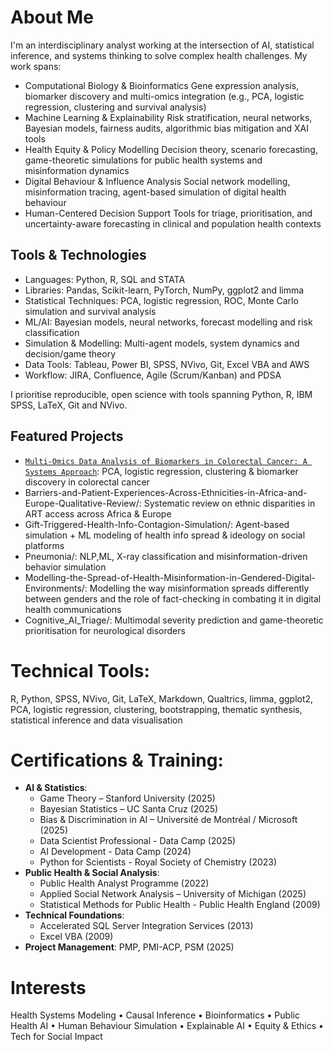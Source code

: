 # About Me
I'm an interdisciplinary analyst working at the intersection of AI, statistical inference, and systems thinking to solve complex health challenges. My work spans:

* Computational Biology & Bioinformatics
Gene expression analysis, biomarker discovery and multi-omics integration (e.g., PCA, logistic regression, clustering and survival analysis)
* Machine Learning & Explainability
Risk stratification, neural networks, Bayesian models, fairness audits, algorithmic bias mitigation and XAI tools
* Health Equity & Policy Modelling
Decision theory, scenario forecasting, game-theoretic simulations for public health systems and misinformation dynamics
* Digital Behaviour & Influence Analysis
Social network modelling, misinformation tracing, agent-based simulation of digital health behaviour
* Human-Centered Decision Support
Tools for triage, prioritisation, and uncertainty-aware forecasting in clinical and population health contexts

## Tools & Technologies
* Languages: Python, R, SQL and STATA
* Libraries: Pandas, Scikit-learn, PyTorch, NumPy, ggplot2 and limma
* Statistical Techniques: PCA, logistic regression, ROC, Monte Carlo simulation and survival analysis
* ML/AI: Bayesian models, neural networks, forecast modelling and risk classification
* Simulation & Modelling: Multi-agent models, system dynamics and decision/game theory
* Data Tools: Tableau, Power BI, SPSS, NVivo, Git, Excel VBA and AWS
* Workflow: JIRA, Confluence, Agile (Scrum/Kanban) and PDSA

I prioritise reproducible, open science with tools spanning Python, R, IBM SPSS, LaTeX, Git and NVivo.

## Featured Projects
* [`Multi-Omics Data Analysis of Biomarkers in Colorectal Cancer: A Systems Approach`](https://github.com/ihe-k/Multi-Omics-Data-Analysis-of-Biomarkers-in-Colorectal-Cancer-A-Systems-Approach): PCA, logistic regression, clustering & biomarker discovery in colorectal cancer
* Barriers-and-Patient-Experiences-Across-Ethnicities-in-Africa-and-Europe-Qualitative-Review/: Systematic review on ethnic disparities in ART access across Africa & Europe
* Gift-Triggered-Health-Info-Contagion-Simulation/: Agent-based simulation + ML modeling of health info spread & ideology on social platforms
* Pneumonia/: NLP,ML, X-ray classification and misinformation-driven behavior simulation
* Modelling-the-Spread-of-Health-Misinformation-in-Gendered-Digital-Environments/: Modelling the way misinformation spreads differently between genders and the role of fact-checking in combating it in digital health communications
* Cognitive_AI_Triage/: Multimodal severity prediction and game-theoretic prioritisation for neurological disorders

# Technical Tools:
R, Python, SPSS, NVivo, Git, LaTeX, Markdown, Qualtrics, limma, ggplot2, PCA, logistic regression, clustering, bootstrapping, thematic synthesis, statistical inference and data visualisation

# Certifications & Training:
- **AI & Statistics**:  
  - Game Theory – Stanford University (2025)  
  - Bayesian Statistics – UC Santa Cruz (2025)  
  - Bias & Discrimination in AI – Université de Montréal / Microsoft (2025)  
  - Data Scientist Professional - Data Camp (2025)
  - AI Development - Data Camp (2024)  
  - Python for Scientists - Royal Society of Chemistry (2023)  
- **Public Health & Social Analysis**:  
  - Public Health Analyst Programme (2022)  
  - Applied Social Network Analysis – University of Michigan (2025)  
  - Statistical Methods for Public Health - Public Health England (2009)  
- **Technical Foundations**:  
  - Accelerated SQL Server Integration Services (2013)  
  - Excel VBA (2009)
- **Project Management**: PMP, PMI-ACP, PSM (2025)  

# Interests
Health Systems Modeling • Causal Inference • Bioinformatics • Public Health AI • Human Behaviour Simulation • Explainable AI • Equity & Ethics • Tech for Social Impact
